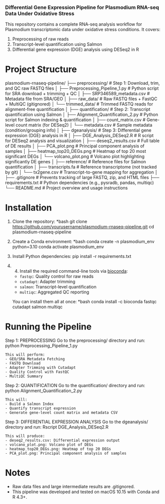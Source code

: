 ### Differential Gene Expression Pipeline for Plasmodium RNA-seq Data Under Oxidative Stress

This repository contains a complete RNA-seq analysis workflow for Plasmodium transcriptomic data under oxidative stress conditions. It covers:

1. Preprocessing of raw reads
2. Transcript-level quantification using Salmon
3. Differential gene expression (DGE) analysis using DESeq2 in R

# Project Structure

plasmodium-rnaseq-pipeline/
├── preprocessing/                    		# Step 1: Download, trim, and QC raw FASTQ files
│   ├── Preprocessing_Pipeline_1.py   	# Python script for SRA download + trimming + QC
│   ├── SRP346589_metadata.csv        	# Metadata file from SRA/GEO
│   ├── raw_data/                     		# Raw FASTQ files + FastQC + MultiQC (gitignored)
│   └── trimmed_data/                 	# Trimmed FASTQ reads for alignment-free quantification
│
├── quantification/                  		# Step 2: Transcript quantification using Salmon
│   ├── Alignment_Quantification_2.py # Python script for Salmon indexing & quantification
│   ├── count_matrix.csv              	# Gene-level count matrix (for DESeq2)
│   └── metadata.csv                  		# Sample metadata (condition/grouping info)
│
├── dgeanalysis/                     		# Step 3: Differential gene expression (DGE) analysis in R
│   ├── DGE_Analysis_DESeq2.R         # R script for DESeq2 analysis and visualization
│   ├── deseq2_results.csv            	# Full table of DE results
│   ├── PCA_plot.png                  	# Principal component analysis of samples
│   ├── heatmap_top20_DEGs.png        # Heatmap of top 20 most significant DEGs
│   └── volcano_plot.png              	# Volcano plot highlighting significantly DE genes
│
├── reference/                       		# Reference files for Salmon quantification
│   ├── transcripts.fa                		# Reference transcriptome (not tracked by git)
│   └── tx2gene.csv                  	 	# Transcript-to-gene mapping for aggregation
│
├── .gitignore                      	 	# Prevents tracking of large FASTQ, zip, and HTML files
├── requirements.txt                 		# Python dependencies (e.g., pysradb, pandas, multiqc)
└── README.md                        	# Project overview and usage instructions


# Installation

1. Clone the repository:
*bash
   git clone https://github.com/yourusername/plasmodium-rnaseq-pipeline.git
   cd plasmodium-rnaseq-pipeline
  
2. Create a Conda environment:
*bash
	conda create -n plasmodium_env python=3.10
	conda activate plasmodium_env
	
3. Install Python dependencies:
	pip install -r requirements.txt

4. 4. Install the required command-line tools via [bioconda](https://bioconda.github.io/):
   - `fastqc`: Quality control for raw reads
   - `cutadapt`: Adapter trimming
   - `salmon`: Transcript-level quantification
   - `multiqc`: Aggregated QC reporting

   You can install them all at once:
   *bash
   conda install -c bioconda fastqc cutadapt salmon multiqc

# Running the Pipeline
Step 1: PREPROCESSING
	Go to the preprocessing/ directory and run: 
	python Preprocessing_Pipeline_1.py

	This will perform: 
	- GEO/SRA Metadata Fetching
	- FASTQ Download
	- Adapter Trimming with Cutadapt
	- Quality Control with FastQC
	- MultiQC Summary

Step 2: QUANTIFICATION
	Go to the quantification/ directory and run:
	python Alignment_Quantification_2.py

	This will: 
	- Build a Salmon Index
	- Quantify transcript expression
	- Generate gene-level count matrix and metadata CSV

Step 3: DIFFERENTIAL EXPRESSION ANALYSIS
	Go to the dgeanalysis/ directory and run:
	Rscript DGE_Analysis_DESeq2.R
	
	This will produce: 
	- deseq2_results.csv: Differential expression output
	- volcano_plot.png: Volcano plot of DEGs
	- heatmap_top20_DEGs.png: Heatmap of top 20 DEGs
	- PCA_plot.png: Principal component analysis of samples

# Notes
- Raw data files and large intermediate results are .gitignored.
- This pipeline was developed and tested on macOS 10.15 with Conda and R 4.3+.
